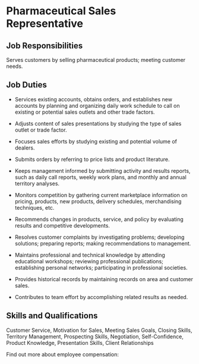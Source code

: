 # Pharmaceutical Sales Representative

## Job Responsibilities

Serves customers by selling pharmaceutical products; meeting customer needs.

## Job Duties

* Services existing accounts, obtains orders, and establishes new accounts by planning and organizing daily work schedule to call on existing or potential sales outlets and other trade factors.

* Adjusts content of sales presentations by studying the type of sales outlet or trade factor.

* Focuses sales efforts by studying existing and potential volume of dealers.

* Submits orders by referring to price lists and product literature.

* Keeps management informed by submitting activity and results reports, such as daily call reports, weekly work plans, and monthly and annual territory analyses.

* Monitors competition by gathering current marketplace information on pricing, products, new products, delivery schedules, merchandising techniques, etc.

* Recommends changes in products, service, and policy by evaluating results and competitive developments.

* Resolves customer complaints by investigating problems; developing solutions; preparing reports; making recommendations to management.

* Maintains professional and technical knowledge by attending educational workshops; reviewing professional publications; establishing personal networks; participating in professional societies.

* Provides historical records by maintaining records on area and customer sales.

* Contributes to team effort by accomplishing related results as needed.

## Skills and Qualifications

Customer Service, Motivation for Sales, Meeting Sales Goals, Closing Skills, Territory Management, Prospecting Skills, Negotiation, Self-Confidence, Product Knowledge, Presentation Skills, Client Relationships

Find out more about employee compensation:
